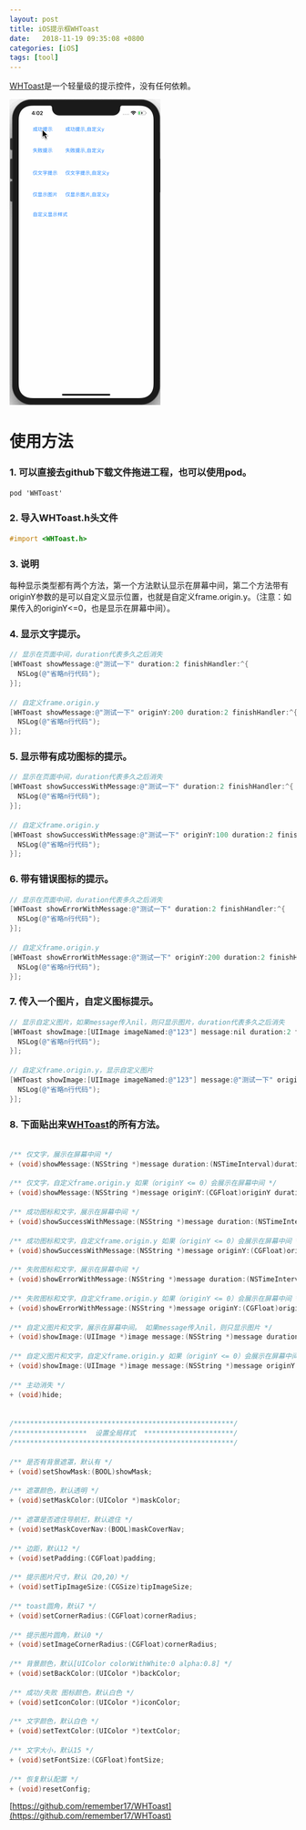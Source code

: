 ```yaml
---
layout: post
title: iOS提示框WHToast
date:   2018-11-19 09:35:08 +0800
categories: [iOS]
tags: [tool]
---
```

[WHToast](https://github.com/remember17/WHToast)是一个轻量级的提示控件，没有任何依赖。

![](../assets/whtoast/whtoast-1.gif)

# 使用方法

### 1. 可以直接去github下载文件拖进工程，也可以使用pod。

```objective-c
pod 'WHToast'
```

### 2. 导入WHToast.h头文件

```objective-c
#import <WHToast.h>
```

### 3. 说明

每种显示类型都有两个方法，第一个方法默认显示在屏幕中间，第二个方法带有originY参数的是可以自定义显示位置，也就是自定义frame.origin.y。（注意：如果传入的originY<=0，也是显示在屏幕中间）。

### 4. 显示文字提示。

```objective-c
// 显示在页面中间，duration代表多久之后消失
[WHToast showMessage:@"测试一下" duration:2 finishHandler:^{
  NSLog(@"省略n行代码");
}];

// 自定义frame.origin.y
[WHToast showMessage:@"测试一下" originY:200 duration:2 finishHandler:^{
  NSLog(@"省略n行代码");
}];
```

### 5. 显示带有成功图标的提示。

```objective-c
// 显示在页面中间，duration代表多久之后消失
[WHToast showSuccessWithMessage:@"测试一下" duration:2 finishHandler:^{
  NSLog(@"省略n行代码");
}];

// 自定义frame.origin.y
[WHToast showSuccessWithMessage:@"测试一下" originY:100 duration:2 finishHandler:^{
  NSLog(@"省略n行代码");
}];
```

### 6. 带有错误图标的提示。

```objective-c
// 显示在页面中间，duration代表多久之后消失
[WHToast showErrorWithMessage:@"测试一下" duration:2 finishHandler:^{
  NSLog(@"省略n行代码");
}];

// 自定义frame.origin.y
[WHToast showErrorWithMessage:@"测试一下" originY:200 duration:2 finishHandler:^{
  NSLog(@"省略n行代码");
}];
```

### 7. 传入一个图片，自定义图标提示。

```objective-c
// 显示自定义图片，如果message传入nil，则只显示图片，duration代表多久之后消失
[WHToast showImage:[UIImage imageNamed:@"123"] message:nil duration:2 finishHandler:^{
  NSLog(@"省略n行代码");
}];

// 自定义frame.origin.y，显示自定义图片
[WHToast showImage:[UIImage imageNamed:@"123"] message:@"测试一下" originY:200 duration:2 finishHandler:^{
  NSLog(@"省略n行代码");
}];
```

### 8. 下面贴出来[WHToast](https://github.com/remember17/WHToast)的所有方法。

```objective-c

/** 仅文字，展示在屏幕中间 */
+ (void)showMessage:(NSString *)message duration:(NSTimeInterval)duration finishHandler:(dispatch_block_t)handler;

/** 仅文字，自定义frame.origin.y 如果（originY <= 0）会展示在屏幕中间 */
+ (void)showMessage:(NSString *)message originY:(CGFloat)originY duration:(NSTimeInterval)duration finishHandler:(dispatch_block_t)handler;

/** 成功图标和文字，展示在屏幕中间 */
+ (void)showSuccessWithMessage:(NSString *)message duration:(NSTimeInterval)duration finishHandler:(dispatch_block_t)handler;

/** 成功图标和文字，自定义frame.origin.y 如果（originY <= 0）会展示在屏幕中间 */
+ (void)showSuccessWithMessage:(NSString *)message originY:(CGFloat)originY duration:(NSTimeInterval)duration finishHandler:(dispatch_block_t)handler;

/** 失败图标和文字，展示在屏幕中间 */
+ (void)showErrorWithMessage:(NSString *)message duration:(NSTimeInterval)duration finishHandler:(dispatch_block_t)handler;

/** 失败图标和文字，自定义frame.origin.y 如果（originY <= 0）会展示在屏幕中间 */
+ (void)showErrorWithMessage:(NSString *)message originY:(CGFloat)originY duration:(NSTimeInterval)duration finishHandler:(dispatch_block_t)handler;

/** 自定义图片和文字，展示在屏幕中间。 如果message传入nil，则只显示图片 */
+ (void)showImage:(UIImage *)image message:(NSString *)message duration:(NSTimeInterval)duration finishHandler:(dispatch_block_t)handler;

/** 自定义图片和文字，自定义frame.origin.y 如果（originY <= 0）会展示在屏幕中间。如果message传入nil，则只显示图片 */
+ (void)showImage:(UIImage *)image message:(NSString *)message originY:(CGFloat)originY duration:(NSTimeInterval)duration finishHandler:(dispatch_block_t)handler;

/** 主动消失 */
+ (void)hide;


/******************************************************/
/******************  设置全局样式  **********************/
/******************************************************/

/** 是否有背景遮罩，默认有 */
+ (void)setShowMask:(BOOL)showMask;

/** 遮罩颜色，默认透明 */
+ (void)setMaskColor:(UIColor *)maskColor;

/** 遮罩是否遮住导航栏，默认遮住 */
+ (void)setMaskCoverNav:(BOOL)maskCoverNav;

/** 边距，默认12 */
+ (void)setPadding:(CGFloat)padding;

/** 提示图片尺寸，默认（20,20）*/
+ (void)setTipImageSize:(CGSize)tipImageSize;

/** toast圆角，默认7 */
+ (void)setCornerRadius:(CGFloat)cornerRadius;

/** 提示图片圆角，默认0 */
+ (void)setImageCornerRadius:(CGFloat)cornerRadius;

/** 背景颜色，默认[UIColor colorWithWhite:0 alpha:0.8] */
+ (void)setBackColor:(UIColor *)backColor;

/** 成功/失败 图标颜色，默认白色 */
+ (void)setIconColor:(UIColor *)iconColor;

/** 文字颜色，默认白色 */
+ (void)setTextColor:(UIColor *)textColor;

/** 文字大小，默认15 */
+ (void)setFontSize:(CGFloat)fontSize;

/** 恢复默认配置 */
+ (void)resetConfig;

```

[https://github.com/remember17/WHToast](https://github.com/remember17/WHToast)
